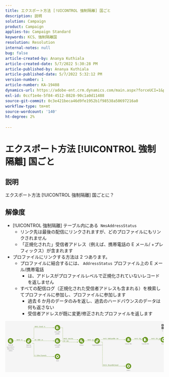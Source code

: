 ```yaml
---
title: エクスポート方法 [!UICONTROL 強制隔離] 国ごと
description: 説明
solution: Campaign
product: Campaign
applies-to: Campaign Standard
keywords: KCS、強制隔離国
resolution: Resolution
internal-notes: null
bug: false
article-created-by: Ananya Kuthiala
article-created-date: 5/7/2022 5:30:28 PM
article-published-by: Ananya Kuthiala
article-published-date: 5/7/2022 5:32:12 PM
version-number: 1
article-number: KA-19408
dynamics-url: https://adobe-ent.crm.dynamics.com/main.aspx?forceUCI=1&pagetype=entityrecord&etn=knowledgearticle&id=72a54362-2bce-ec11-a7b5-0022480a8e40
exl-id: 0ccf1e4e-5f84-4512-8828-90c1a0d11488
source-git-commit: 0c3e421beca46d9fe1952b1f98538a50697216a0
workflow-type: tm+mt
source-wordcount: '140'
ht-degree: 2%

---
```


# エクスポート方法 [!UICONTROL 強制隔離] 国ごと

## 説明

エクスポート方法 [!UICONTROL 強制隔離] 国ごとに？

## 解像度


- [!UICONTROL 強制隔離] テーブル内にある  `NmsAddressStatus`
   - リンク先は最後の配信にリンクされますが、どのプロファイルにもリンクされません
   - 「正規化された」受信者アドレス（例えば、携帯電話の E メール/ +プレフィックス）が含まれます
- プロファイルにリンクする方法は 2 つあります。
   - プロファイルに結合するには、 `AddressStatus` プロファイル上の E メール/携帯電話
      - は、アドレスがプロファイルレベルで正規化されていないレコードを返しません
   - すべての配信ログ（正規化された受信者アドレスも含まれる）を検索してプロファイルに参加し、プロファイルに参加します
      - 過去 6 か月のデータのみを返し、過去のハードバウンスのデータは何も返さない
      - 受信者アドレスが既に変更/修正されたプロファイルを返します


![](assets/9aa27d94-2bce-ec11-a7b5-0022480a8e40.png)
